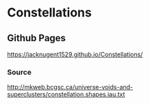 # Constellations


## Github Pages
https://jacknugent1529.github.io/Constellations/

### Source
http://mkweb.bcgsc.ca/universe-voids-and-superclusters/constellation.shapes.iau.txt

